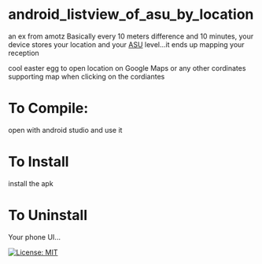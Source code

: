 # android_listview_of_asu_by_location
an ex from amotz
Basically every 10 meters difference and 10 minutes, your device stores your location and your [ASU](https://en.wikipedia.org/wiki/Mobile_phone_signal) level...it ends up mapping your reception

cool easter egg to open location on Google Maps or any other cordinates supporting map when clicking on the cordiantes


# To Compile:
  open with android studio and use it
# To Install
  install the apk
# To Uninstall
  Your phone UI...

[![License: MIT](https://img.shields.io/badge/License-MIT-yellow.svg)](https://opensource.org/licenses/MIT)
